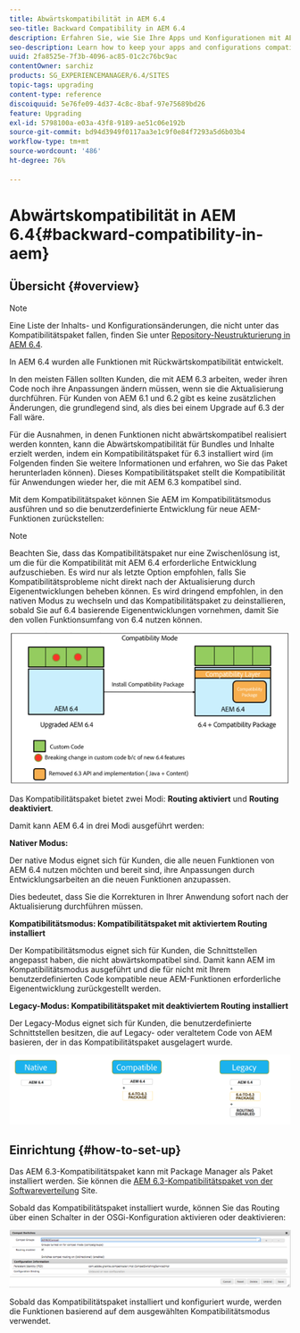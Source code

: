```yaml
---
title: Abwärtskompatibilität in AEM 6.4
seo-title: Backward Compatibility in AEM 6.4
description: Erfahren Sie, wie Sie Ihre Apps und Konfigurationen mit AEM 6.4 kompatibel machen.
seo-description: Learn how to keep your apps and configurations compatible with AEM 6.4
uuid: 2fa8525e-7f3b-4096-ac85-01c2c76bc9ac
contentOwner: sarchiz
products: SG_EXPERIENCEMANAGER/6.4/SITES
topic-tags: upgrading
content-type: reference
discoiquuid: 5e76fe09-4d37-4c8c-8baf-97e75689bd26
feature: Upgrading
exl-id: 5798100a-e03a-43f8-9189-ae51c06e192b
source-git-commit: bd94d3949f0117aa3e1c9f0e84f7293a5d6b03b4
workflow-type: tm+mt
source-wordcount: '486'
ht-degree: 76%

---
```


# Abwärtskompatibilität in AEM 6.4{#backward-compatibility-in-aem}

## Übersicht {#overview}

>[!NOTE]
>
>Eine Liste der Inhalts- und Konfigurationsänderungen, die nicht unter das Kompatibilitätspaket fallen, finden Sie unter [Repository-Neustrukturierung in AEM 6.4](/help/sites-deploying/repository-restructuring.md).

In AEM 6.4 wurden alle Funktionen mit Rückwärtskompatibilität entwickelt.

In den meisten Fällen sollten Kunden, die mit AEM 6.3 arbeiten, weder ihren Code noch ihre Anpassungen ändern müssen, wenn sie die Aktualisierung durchführen. Für Kunden von AEM 6.1 und 6.2 gibt es keine zusätzlichen Änderungen, die grundlegend sind, als dies bei einem Upgrade auf 6.3 der Fall wäre.

Für die Ausnahmen, in denen Funktionen nicht abwärtskompatibel realisiert werden konnten, kann die Abwärtskompatibilität für Bundles und Inhalte erzielt werden, indem ein Kompatibilitätspaket für 6.3 installiert wird (im Folgenden finden Sie weitere Informationen und erfahren, wo Sie das Paket herunterladen können). Dieses Kompatibilitätspaket stellt die Kompatibilität für Anwendungen wieder her, die mit AEM 6.3 kompatibel sind.

Mit dem Kompatibilitätspaket können Sie AEM im Kompatibilitätsmodus ausführen und so die benutzerdefinierte Entwicklung für neue AEM-Funktionen zurückstellen:

>[!NOTE]
>
>Beachten Sie, dass das Kompatibilitätspaket nur eine Zwischenlösung ist, um die für die Kompatibilität mit AEM 6.4 erforderliche Entwicklung aufzuschieben. Es wird nur als letzte Option empfohlen, falls Sie Kompatibilitätsprobleme nicht direkt nach der Aktualisierung durch Eigenentwicklungen beheben können. Es wird dringend empfohlen, in den nativen Modus zu wechseln und das Kompatibilitätspaket zu deinstallieren, sobald Sie auf 6.4 basierende Eigenentwicklungen vornehmen, damit Sie den vollen Funktionsumfang von 6.4 nutzen können.

![screen_shot_2018-04-05at43339pm](assets/screen_shot_2018-04-05at43339pm.png)

Das Kompatibilitätspaket bietet zwei Modi: **Routing aktiviert** und **Routing deaktiviert**.

Damit kann AEM 6.4 in drei Modi ausgeführt werden:

**Nativer Modus:** 

Der native Modus eignet sich für Kunden, die alle neuen Funktionen von AEM 6.4 nutzen möchten und bereit sind, ihre Anpassungen durch Entwicklungsarbeiten an die neuen Funktionen anzupassen.

Dies bedeutet, dass Sie die Korrekturen in Ihrer Anwendung sofort nach der Aktualisierung durchführen müssen.

**Kompatibilitätsmodus: Kompatibilitätspaket mit aktiviertem Routing installiert** 

Der Kompatibilitätsmodus eignet sich für Kunden, die Schnittstellen angepasst haben, die nicht abwärtskompatibel sind. Damit kann AEM im Kompatibilitätsmodus ausgeführt und die für nicht mit Ihrem benutzerdefinierten Code kompatible neue AEM-Funktionen erforderliche Eigenentwicklung zurückgestellt werden.

**Legacy-Modus: Kompatibilitätspaket mit deaktiviertem Routing installiert** 

Der Legacy-Modus eignet sich für Kunden, die benutzerdefinierte Schnittstellen besitzen, die auf Legacy- oder veraltetem Code von AEM basieren, der in das Kompatibilitätspaket ausgelagert wurde.

![image2018-2-12_23-58-37](assets/image2018-2-12_23-58-37.png)

## Einrichtung {#how-to-set-up}

Das AEM 6.3-Kompatibilitätspaket kann mit Package Manager als Paket installiert werden. Sie können die [AEM 6.3-Kompatibilitätspaket von der Softwareverteilung](https://experience.adobe.com/#/downloads/content/software-distribution/en/aem.html?package=/content/software-distribution/en/details.html/content/dam/aem/public/adobe/packages/cq640/compatpack/aem-compat-cq64-to-cq63) Site.

Sobald das Kompatibilitätspaket installiert wurde, können Sie das Routing über einen Schalter in der OSGi-Konfiguration aktivieren oder deaktivieren:

![screen_shot_2017-11-27at122421pm](assets/screen_shot_2017-11-27at122421pm.png)

Sobald das Kompatibilitätspaket installiert und konfiguriert wurde, werden die Funktionen basierend auf dem ausgewählten Kompatibilitätsmodus verwendet.

